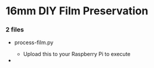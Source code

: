 # 16mm DIY Film Preservation

### 2 files
- process-film.py
  - Upload this to your Raspberry Pi to execute
 
- 

